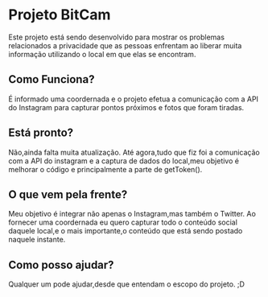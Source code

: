 Projeto BitCam
=======================================

Este projeto está sendo desenvolvido para mostrar os problemas relacionados a privacidade que as pessoas enfrentam ao liberar muita informação utilizando o local em que elas se encontram.

Como Funciona?
---------------------------------------

É informado uma coordernada e o projeto efetua a comunicação com a API do Instagram para capturar pontos próximos e fotos que foram tiradas.

Está pronto?
-----------------------------------------

Não,ainda falta muita atualização. Até agora,tudo que fiz foi a comunicação com a API do instagram e a captura de dados do local,meu objetivo é melhorar o código e principalmente a parte de getToken().

O que vem pela frente?
-----------------------------------------

Meu objetivo é integrar não apenas o Instagram,mas também o Twitter. Ao fornecer uma coordernada eu quero capturar todo o conteúdo social daquele local,e o mais importante,o conteúdo que está sendo postado naquele instante.

Como posso ajudar?
--------------------------------------

Qualquer um pode ajudar,desde que entendam o escopo do projeto. ;D
